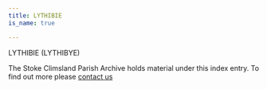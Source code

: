 ```yaml
---
title: LYTHIBIE
is_name: true

---
```


LYTHIBIE (LYTHIBYE)


The Stoke Climsland Parish Archive holds material under this index entry. To find out more please [contact us](/contact/)
